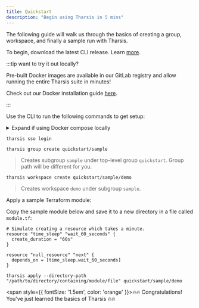 ```yaml
---
title: Quickstart
description: "Begin using Tharsis in 5 mins"
---
```


The following guide will walk us through the basics of creating a group, workspace, and finally a sample run with Tharsis.

To begin, download the latest CLI release. Learn [more](setup/cli/install).

:::tip want to try it out locally?

Pre-built Docker images are available in our GitLab registry and allow running the entire Tharsis suite in minutes!

Check out our Docker installation guide [here](/docs/setup/docker/install.md).

:::

Use the CLI to run the following commands to get setup:

<details>
<summary>Expand if using Docker compose locally</summary>

```shell title="Create a profile to use with Docker"
tharsis configure --endpoint-url http://localhost:6560 --profile dc
```

Above command will create a profile named `dc` to use against the Docker compose.

```shell title="Sample usage"
tharsis -p dc ...
```

</details>

```shell title="Login to the default Tharsis API endpoint"
tharsis sso login
```

```shell title="Create a subgroup if needed"
tharsis group create quickstart/sample
```

> Creates subgroup `sample` under top-level group `quickstart`. Group path will be different for you.

```shell title="Create a workspace"
tharsis workspace create quickstart/sample/demo
```

> Creates workspace `demo` under subgroup `sample`.

Apply a sample Terraform module:

Copy the sample module below and save it to a new directory in a file called `module.tf`:

```hcl showLineNumbers title="Sample Terraform Module using null resource"
# Simulate creating a resource which takes a minute.
resource "time_sleep" "wait_60_seconds" {
  create_duration = "60s"
}

resource "null_resource" "next" {
  depends_on = [time_sleep.wait_60_seconds]
}
```

```shell title="Apply the Terraform module in quickstart/sample/demo workspace"
tharsis apply --directory-path "/path/to/directory/containing/module/file" quickstart/sample/demo
```

<span style={{ fontSize: '1.5em', color: 'orange' }}>🔥🔥 Congratulations! You've just learned the basics of Tharsis 🔥🔥</span>
